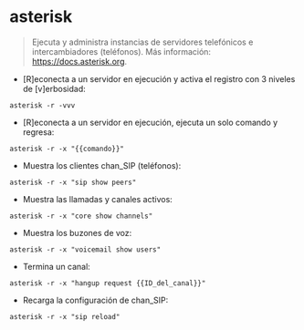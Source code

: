 # asterisk

> Ejecuta y administra instancias de servidores telefónicos e intercambiadores (teléfonos).
> Más información: <https://docs.asterisk.org>.

- [R]econecta a un servidor en ejecución y activa el registro con 3 niveles de [v]erbosidad:

`asterisk -r -vvv`

- [R]econecta a un servidor en ejecución, ejecuta un solo comando y regresa:

`asterisk -r -x "{{comando}}"`

- Muestra los clientes chan_SIP (teléfonos):

`asterisk -r -x "sip show peers"`

- Muestra las llamadas y canales activos:

`asterisk -r -x "core show channels"`

- Muestra los buzones de voz:

`asterisk -r -x "voicemail show users"`

- Termina un canal:

`asterisk -r -x "hangup request {{ID_del_canal}}"`

- Recarga la configuración de chan_SIP:

`asterisk -r -x "sip reload"`
